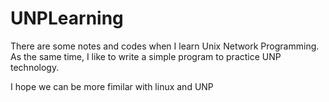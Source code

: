 # UNPLearning
There are some notes and codes when I learn Unix Network Programming. As the same time, I like to write a simple program to practice UNP technology.

I hope we can be more fimilar with linux and UNP
